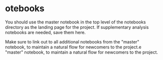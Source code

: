 # otebooks

You should use the master notebook in the top level of the notebooks directory as the landing page for the project. If supplementary analysis notebooks are needed, save them here.

Make sure to link out to all additional notebooks from the "master" notebook, to maintain a natural flow for newcomers to the project.e "master" notebook, to maintain a natural flow for newcomers to the project.